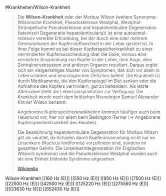 #Krankheiten/Wilson-Krankheit

> Die **Wilson-Krankheit** oder der Morbus Wilson (weitere Synonyme: Wilsonsche Krankheit, Pseudosklerose Westphal, Westphal-Strümpellsche Pseudosklerose und hepatolentikuläre Degeneration (lateinisch Degeneratio hepatolenticularis)) ist eine autosomal-rezessiv vererbte Erkrankung, bei der durch eine oder mehrere Genmutationen der Kupferstoffwechsel in der Leber gestört ist. In ihrer Folge kommt es bei dieser Kupferspeicherkrankheit zu einer verminderten Kupferausscheidung über die Galle, woraus eine vermehrte Ansammlung von Kupfer in der Leber, dem Auge, dem Zentralnervensystem und anderen Organen resultiert. Daraus ergibt sich ein vielgestaltiges Muster von Symptomen, das sich vor allem in Leberschäden und neurologischen Defiziten äußert. Die Krankheit ist durch Medikamente, die den Kupferspiegel im Blut senken oder die Aufnahme des Kupfers verhindern, gut zu behandeln. Als letzte Alternative steht die Lebertransplantation zur Verfügung. Die Krankheit wurde nach dem britischen Neurologen Samuel Alexander Kinnier Wilson benannt.
>
> Angeborene Kupferspeicherkrankheiten kommen häufiger auch beim Haushund vor, hier vor allem beim Bedlington-Terrier (→ Angeborene Kupferspeicherkrankheit des Hundes).
>
> Die Bezeichnung hepatolentikuläre Degeneration für Morbus Wilson gilt als veraltet, da Schäden durch Kupferansammlung nicht nur im Linsenkern (Nucleus lentiformis) vorzufinden sind, sondern im gesamten Gehirn. Die Linsenkerndegeneration (im Englischen Wilson’s syndrome) und die Pseudosklerose Westphal wurden auch als eine Einheit bildende Syndrome angesehen.
>
> [Wikipedia](https://de.wikipedia.org/wiki/Morbus%20Wilson)

Wilson-Krankheit
[[160 Hz (E)]]
[[550 Hz (E)]]
[[950 Hz (E)]]
[[7500 Hz (E)]]
[[22500 Hz (E)]]
[[42500 Hz (E)]]
[[125220 Hz (E)]]
[[275560 Hz (E)]]
[[533630 Hz (E)]]
[[652430 Hz (E)]]